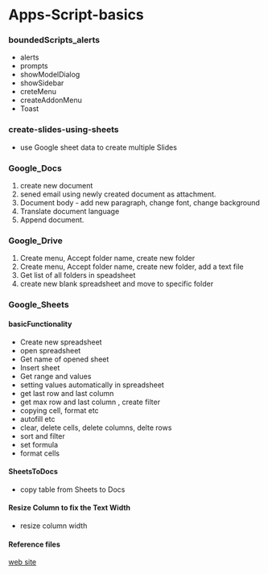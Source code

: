 # Apps-Script-basics

### boundedScripts_alerts

- alerts
- prompts
- showModelDialog
- showSidebar
- creteMenu
- createAddonMenu
- Toast

### create-slides-using-sheets

- use Google sheet data to create multiple Slides

### Google_Docs

1. create new document
2. sened email using newly created document as attachment.
3. Document body - add new paragraph, change font, change background
4. Translate document language
5. Append document.

### Google_Drive

1. Create menu, Accept folder name, create new folder
2. Create menu, Accept folder name, create new folder, add a text file
3. Get list of all folders in speadsheet
4. create new blank spreadsheet and move to specific folder

### Google_Sheets

#### basicFunctionality

- Create new spreadsheet
- open spreadsheet
- Get name of opened sheet
- Insert sheet
- Get range and values 
- setting values automatically in spreadsheet
- get last row and last column
- get max row and last column , create filter
- copying cell, format etc
- autofill etc
- clear, delete cells, delete columns, delte rows 
- sort and filter
- set formula
- format cells

#### SheetsToDocs

- copy table from Sheets to Docs

#### Resize Column to fix the Text Width

- resize column width

#### Reference files

[web site](https://developers.google.com/apps-script/reference)